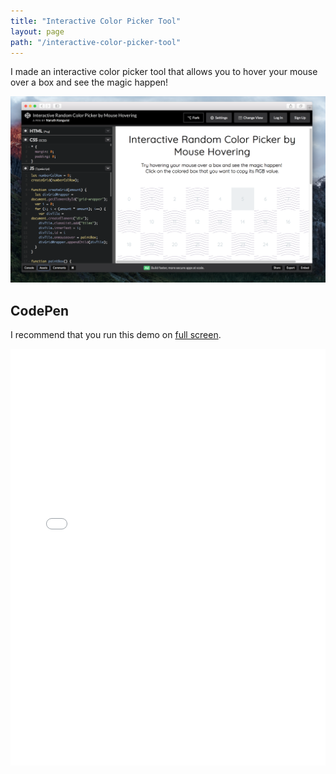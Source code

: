 ```yaml
---
title: "Interactive Color Picker Tool"
layout: page
path: "/interactive-color-picker-tool"
---
```


I made an interactive color picker tool that allows you to hover your mouse over a box and see the magic happen!

![Color Picker](project-js-color-picker.png)

## CodePen

I recommend that you run this demo on [full screen](https://codepen.io/naruthk/full/LzMwWJ/).

<iframe height='667' scrolling='no' title='Interactive Random Color Picker by Mouse Hovering' src='//codepen.io/naruthk/embed/LzMwWJ/?height=667&theme-id=dark&default-tab=result&embed-version=2' frameborder='no' allowtransparency='true' allowfullscreen='true' style='width: 100%;'>See the Pen <a href='https://codepen.io/naruthk/pen/LzMwWJ/'>Interactive Random Color Picker by Mouse Hovering</a> by Naruth Kongurai (<a href='https://codepen.io/naruthk'>@naruthk</a>) on <a href='https://codepen.io'>CodePen</a>.
</iframe>